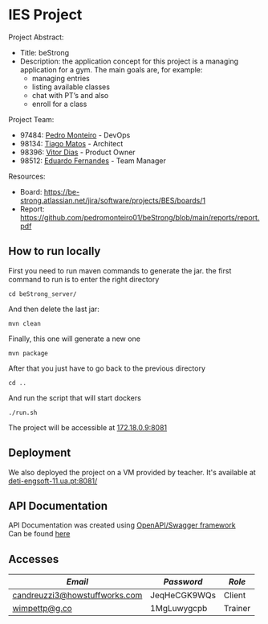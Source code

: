# IES Project

Project Abstract:
- Title: beStrong
- Description: the application concept for this project is a managing application for a gym. The main goals are, for example:
    - managing entries
    - listing available classes
    - chat with PT’s and also
    - enroll for a class

Project Team:
- 97484: [Pedro Monteiro](https://github.com/pedromonteiro01) - DevOps
- 98134: [Tiago Matos](https://github.com/tiagomrm) - Architect
- 98396: [Vitor Dias](https://github.com/vitordiasua) - Product Owner
- 98512: [Eduardo Fernandes](https://github.com/rezeett) - Team Manager

Resources:
- Board: https://be-strong.atlassian.net/jira/software/projects/BES/boards/1
- Report: https://github.com/pedromonteiro01/beStrong/blob/main/reports/report.pdf

## How to run locally
First you need to run maven commands to generate the jar. the first command to run is to enter the right directory
```
cd beStrong_server/
```
And then delete the last jar:
```
mvn clean
```
Finally, this one will generate a new one
```
mvn package
```
After that you just have to go back to the previous directory
```
cd ..
```
And run the script that will start dockers
```
./run.sh
```
The project will be accessible at [172.18.0.9:8081](http://172.18.0.9:8081)

## Deployment
We also deployed the project on a VM provided by teacher.
It's available at [deti-engsoft-11.ua.pt:8081/](http://deti-engsoft-11.ua.pt:8081/)

## API Documentation
API Documentation was created using [OpenAPI/Swagger framework](https://swagger.io/resources/articles/documenting-apis-with-swagger/) <br>
Can be found [here](https://app.swaggerhub.com/apis-docs/tiagomrm/beStrong/0.1)

## Accesses

| *Email* | *Password* | *Role*    |
|------------|------------|-----------|
| candreuzzi3@howstuffworks.com   | JeqHeCGK9WQs       | Client    |
| wimpettp@g.co      | 1MgLuwygcpb       | Trainer   |
